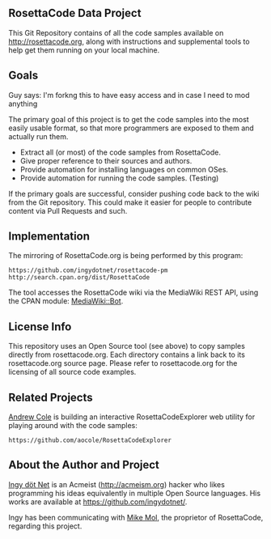 ## RosettaCode Data Project

This Git Repository contains of all the code samples available on
http://rosettacode.org, along with instructions and supplemental tools to help
get them running on your local machine.

## Goals
Guy says: I'm forkng this to have easy access and in case I need to mod anything

The primary goal of this project is to get the code samples into the most
easily usable format, so that more programmers are exposed to them and actually
run them.

* Extract all (or most) of the code samples from RosettaCode.
* Give proper reference to their sources and authors.
* Provide automation for installing languages on common OSes.
* Provide automation for running the code samples. (Testing)

If the primary goals are successful, consider pushing code back to the wiki
from the Git repository. This could make it easier for people to contribute
content via Pull Requests and such.

## Implementation

The mirroring of RosettaCode.org is being performed by this program:

    https://github.com/ingydotnet/rosettacode-pm
    http://search.cpan.org/dist/RosettaCode

The tool accesses the RosettaCode wiki via the MediaWiki REST API, using the
CPAN module: [MediaWiki::Bot](https://metacpan.org/release/MediaWiki-Bot).

## License Info

This repository uses an Open Source tool (see above) to copy samples directly
from rosettacode.org. Each directory contains a link back to its
rosettacode.org source page. Please refer to rosettacode.org for the licensing
of all source code examples.

## Related Projects

[Andrew Cole](https://github.com/aocole?tab=repositories) is building an
interactive RosettaCodeExplorer web utility for playing around with the code
samples:

    https://github.com/aocole/RosettaCodeExplorer

## About the Author and Project

[Ingy döt Net](http://ingy.net) is an Acmeist (http://acmeism.org) hacker who
likes programming his ideas equivalently in multiple Open Source languages. His
works are available at https://github.com/ingydotnet/.

Ingy has been communicating with
[Mike Mol](http://rosettacode.org/wiki/User:Short_Circuit), the proprietor of
RosettaCode, regarding this project.
